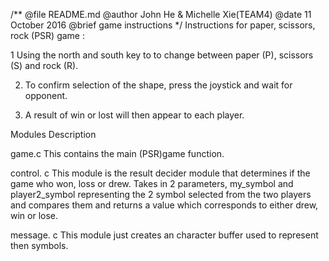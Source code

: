/** @file   README.md
    @author John He & Michelle Xie(TEAM4)
    @date   11 October 2016
    @brief  game instructions
*/
Instructions for paper, scissors, rock (PSR) game : 


1 Using the north and south key to to change between paper (P), scissors (S) and rock (R).

2) To confirm selection of the shape, press the joystick and wait for opponent.

3) A result of win or lost will then appear to each player.


Modules Description

game.c 
This contains the main (PSR)game function.

control. c 
This module is the result decider module that determines if the game who 
won, loss or drew.  Takes in  2 parameters, my_symbol and player2_symbol
 representing the 2 symbol selected from the two players and compares them
 and returns a value which corresponds to either drew, win or lose.
 
message. c
This module just creates an character buffer used to represent then symbols.
